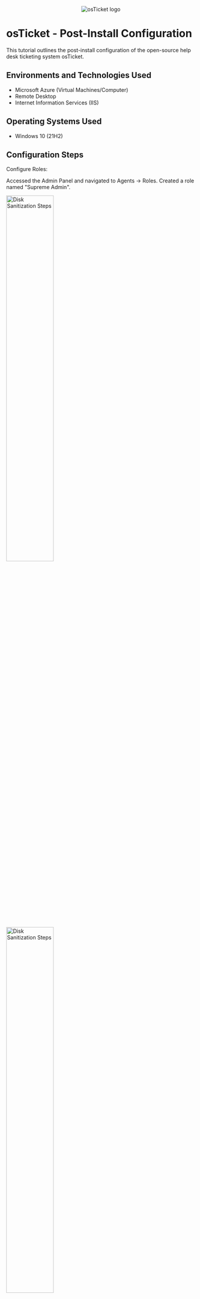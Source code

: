 <p align="center">
<img src="https://i.imgur.com/Clzj7Xs.png" alt="osTicket logo"/>
</p>

<h1>osTicket - Post-Install Configuration</h1>
This tutorial outlines the post-install configuration of the open-source help desk ticketing system osTicket.<br />


<h2>Environments and Technologies Used</h2>

- Microsoft Azure (Virtual Machines/Computer)
- Remote Desktop
- Internet Information Services (IIS)

<h2>Operating Systems Used </h2>

- Windows 10</b> (21H2)


<h2>Configuration Steps</h2>

Configure Roles:

Accessed the Admin Panel and navigated to Agents -> Roles. Created a role named "Supreme Admin".

<p>
<img src="https://imgur.com/w53j0Bm.png" height="50%" width="50%" alt="Disk Sanitization Steps"/>
 <img src="https://imgur.com/zrBqqZf.png" height="50%" width="50%" alt="Disk Sanitization Steps"/>
 <img src="https://imgur.com/2DvCvjj.png" height="50%" width="50%" alt="Disk Sanitization Steps"/>
</p>

<br />

Configure Departments:

Accessed the Admin Panel and navigated to Agents -> Departments. Created a department named "System Administrators".

<p>
<img src="https://imgur.com/gKG92ew.png" height="60%" width="60%" alt="Disk Sanitization Steps"/>

</p>



Configure Teams:

Accessed the Admin Panel and navigated to Agents -> Teams. Created two teams named "Level I Support" and "Level II Support".
<p>
<img src="https://imgur.com/2itpRUv.png" height="60%" width="60%" alt="Disk Sanitization Steps"/>

</p>




<br />

Allow Anyone to Create Tickets:

Accessed the Admin Panel and navigated to Settings -> User Settings. Set "Registration Required" to require registration and login to create tickets.
<p>
<img src="https://imgur.com/jjU2gzY.png" height="60%" width="60%" alt="Disk Sanitization Steps"/>
</p>

<br />

Configure Agents (Workers):
 
Accessed the Admin Panel and navigated to Agents -> Add New. Added two agents named "Jane" and "John".
<p>
<img src="https://imgur.com/kKvNAqv.png" height="60%" width="60%" alt="Disk Sanitization Steps"/>
</p>



Configure Users (Customers):

Accessed the Agent Panel and navigated to Users -> Add New. Added two users named "Karen" and "Ken".
<p>
<img src="https://imgur.com/B9zD8UB.png" height="60%" width="60%" alt="Disk Sanitization Steps"/>
</p>


Configure SLA (Service Level Agreement):
Accessed the Admin Panel and navigated to Manage -> SLA. Configured three SLAs: Sev-A (1 hour, 24/7), Sev-B (4 hours, 24/7), and Sev-C (8 hours, business hours).

<p>
<img src="https://imgur.com/puaXVkK.png" height="60%" width="60%" alt="Disk Sanitization Steps"/>
</p>


Configure Help Topics:

Accessed the Admin Panel and navigated to Manage -> Help Topics. Configured several help topics including "Business Critical Outage", "Personal Computer Issues", "Equipment Request", and "Password Reset". 

<p>
<img src="https://imgur.com/h4mxn5n.png" height="50%" width="50%" alt="Disk Sanitization Steps"/>
 <img src="https://imgur.com/mw0396E.png" height="50%" width="50%" alt="Disk Sanitization Steps"/>
</p>
